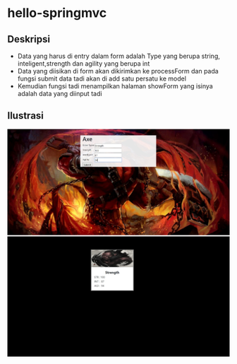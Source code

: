 # hello-springmvc
## Deskripsi
- Data yang harus di entry dalam form adalah Type yang berupa string, inteligent,strength dan agility yang berupa int
- Data yang diisikan di form akan dikirimkan ke processForm dan pada fungsi submit data tadi akan di add satu persatu ke model
- Kemudian fungsi tadi menampilkan halaman showForm yang isinya adalah data yang diinput tadi

## Ilustrasi
![Ilustrasi Form Input](/ssinputform.jpg)
![Ilustrasi Show Form](/ssshowform.jpg)
